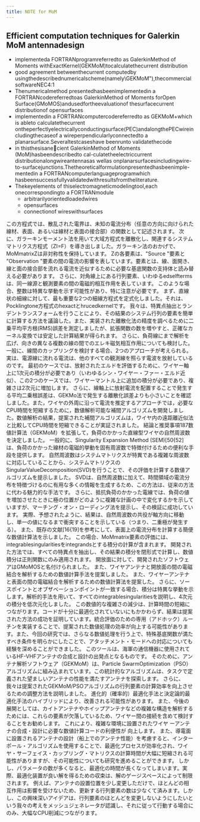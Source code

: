 ```yaml
---
title: NOTE for MoM
---
```


## Efficient computation techniques for Galerkin MoM antennadesign

- implementeda FORTRANprogramreferredto as GalerkinMethod of Moments withExactKernel(GEKMoM)tocalculatethecurrent distribution
- good agreement betweenthecurrent computedby usingthedescribednumericalscheme(namely\GEKMoM"),thecommercialsoftwareNEC4:1
- Thenumericalmethod presentedhasbeenimplementedin a FORTRANcodereferredtoas GalerkinMethod of Moments forOpen Surface(GMoMOS)andusedfortheevaluationof thesurfacecurrent distributionof opensurfaces
- implementedin a FORTRANcomputercodereferredto as GEKMoM+which is ableto calculatethecurrent ontheperfectlyelectricallyconductingsurface(PEC)andalongthePECwireincludingthecaseof a wireperpendicularlyconnectedto a planarsurface.Severaltestcaseshave beenrunto validatethecode
- in thisthesisanecient GalerkinMethod of Moments (MoM)hasbeendescribedto cal-culatetheelectriccurrent distributionalongwireantennasas wellas onplanarsurfacesincludingwire-to-surfacejunctions.Thetheoreticalformulationpresentedhasbeenimple-mentedin a FORTRANcomputerlanguageprogramwhich hasbeensuccessfullyvalidatedwithresultsfromtheliterature.
- Thekeyelements of thiselectromagneticmodelingtool,each onecorrespondingto a FORTRANmodule
  - arbitrarilyorientedloadedwires
  - opensurfaces
  - connectionof wireswithsurfaces

この方程式では、散乱された電界は、未知の電流分布（任意の方向に向けられた線材、表面、あるいは線材と表面の接合部）の関数として記述されます。 次に、ガラーキンモーメント法を用いて大域方程式を離散化し、関連するシステムマトリクス方程式（ZI=F）を導き出しました。ガラーキン法のおかげで、MoMmatrixZは非対称性を保持しています。 Zの各要素は、"Source "要素と "Observation "要素の間の電流の影響を表しています。要素とは、線、面開き、線と面の接合部を流れる電流を近似するために必要な基底関数の支持体と読み替える必要があります。 さらに、対角線上にある行列要素、いわゆるedselftermsは、同一線源と観測要素の間の電磁的相互作用を表しています。 このような場合、整数は特異な挙動を示す可能性があり、特に注意が必要です。
まず、直線状の細線に対して、最も重要な2つの細線方程式を定式化しました。それは、Pocklingtone方程式のhexactとhrucedkernelです。 我々は、特異点抽出とランデントランスフォームを行うことにより、その結果のシステム行列の要素を簡単に計算する方法を議論した。また、実装された離散化法の精度を調べるために二乗平均平方根(RMS)誤差を測定しましたが、拡張関数の数を増やすと、正確なカーネル変換では安定した計算結果が得られます。 さらに、負荷線にまで解析を広げ、向きの異なる複数の線の間でのエレキ磁気相互作用についても検討した。一般に、線間のカップリングを検討する場合、2つのアプローチが考えられる。 実は、電源線に流れる電流は、他のすべての観測線を照らす電波を放射しているのです。 最初のケースでは、放射されたエルドを評価するために、ワイヤー軸上に1次元の積分が必要であり（いわゆるシン・ワイヤー・ファー・エルド近似）、この2つのケースでは、ワイヤーマントル上に追加の積分が必要であり、複雑さは2次元に増加します。 さらに、線軸上に放射電流を配置することで発生する平均二乗根誤差は、GEKMo法で発生する離散化誤差よりも小さいことを確認しました。また，ワイヤの外周に沿って電流を推定するアプローチでは，必要なCPU時間を短縮するために，数値解析可能な補間アルゴリズムを開発しました。数値解析の結果，提案された補間アルゴリズムは，ワイヤ内の遠距離近似法と比較してCPU時間を短縮できることが実証されました。
結論と推奨事項187数値計算法（GEKMoM）を拡張して，負荷のかかった直線型ワイヤの自然周波数を決定しました。 一般的に、Singularity Expansion Method (SEM)[50{52]は、負荷のかかった線材の電磁的挙動を固有周波数で特徴付けるための便利な手段を提供します。 自然周波数はシステムマトリクスが特異である複雑な周波数に対応していることから、システムマトリクスのSingularValueDecomposition(SVD)を行うことで、その評価を計算する数値アルゴリズムを提示しました。 SVDは、自然周波数に加えて、時間領域の電流分布を特徴づけるのに有用な多くの情報を生成するため、この方法は、従来の方法に代わる魅力的な手法です。 さらに、抵抗負荷のかかった電線では、負荷の値を増加させたときに極の位置がどのように複雑な計画の中で変化するかを示していますが、マーチング・オン・ローディング法を提示し、その検証に成功しています。 実際、予想されたように、結果は、自然周波数の共役が軸方向に移動し、単一の値になるまで衝突することを示している（つまり、二重極が発生する）。 また、既存の文献[16{19]を参考にして、表面上の電流分布を計算する簡便な数値計算法を示しました。 この場合、MoMmatrix要素の評価には、integrablesingularitiesをintegrandsとする積分の計算が含まれます。 開発された方法では、すべての特異点を抽出し、その結果の積分を閉形式で計算し、数値積分は正則関数にのみ適用されます。 開放面に対して、開発されたソフトウェアはGMoMOSと名付けられました。 また、ワイヤアンテナと開放面の間の電磁結合を解析するための数値計算手法を提案しました。
また、ワイヤーアンテナと表面の間の電磁結合を解析するための数値計算法を提案した。 さらに、ソースポイントとオブザベーションポイントが一致する場合、積分は特異な挙動を示します。解析的手法を用いて、すべてのintegrablesingularitiesを説明し、4次元の積分を低次元化しました。 この数値的な複雑さの減少は、計算時間の短縮につながります。コードが十分に最適化されていないにもかかわらず、結果は提案された方法の成功を証明しています。統合評価のための専用（アドホック）ルーチンを実装することで、提案された数値処理の効率が向上する可能性があります。また、今回の研究では、さらなる数値処理を行う上で、特殊基底関数が満たすべき条件を明らかにしたことで、アタッチメント・モードへの対応についても経験を深めることができました。 このツールは、海軍の通信機器に使用されているHF-VHFアンテナの合成と設計の出発点となるものです。 そのために、アンテナ解析ソフトウェア（GEKMoM）は、Particle SwarmOptimization（PSO）アルゴリズムに組み込まれています。この統計的なアルゴリズムは、タスクで定義された望ましいアンテナの性能を満たすアンテナを探索します。 さらに、我々は提案されたGEKMoM/PSOアルゴリズムの行列要素の計算効率を向上させるための調整方法を説明しました。 進化的（確率的）最適化手法と決定論的最適化手法のハイブリッドにより、改善される可能性があります。 また、今後の展開としては、カイトアンテナやホイップアンテナなどの複雑な構造を解析するためには、これらの要素が欠落しているため、ワイヤー間の接続を含めて検討することをお勧めします。
これにより、複雑な環境に設置されたワイヤ ーアンテナの合成・設計に必要な数値計算コードの利便性が 向上します。 また、導電面に設置されるアンテナの設計（船上でのアンテナ性能）を考慮すると、インターポール・アルゴリズムを使用することで、最適化プロセスが効率化され、ワイヤ・サーフェイス・カップリング・マトリクスの計算時間が大幅に短縮される可能性がありますが、その可能性についても研究を進めることができます。 しかし、パラメータの数が多くなると、最適化の時間が長くなってしまいます。実際、最適化装置が良い解を得るための収束は、解のゲージスペースによって制限されます。 例えば、アンテナの設置位置を少し変更しただけで、ほとんどの相互作用は影響を受けないため、更新する行列要素の数は少なくて済みます。しかし、この興味深いアイデアは、行列要素のほとんどを変更しないようにしたいという我々の考えをメッシュジェネレータが認識し、それに従って行動する場合にのみ、大幅なCPU削減につながります。

